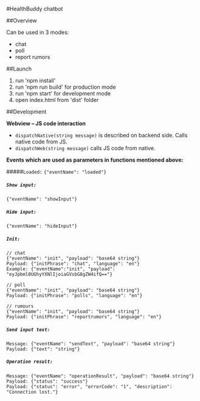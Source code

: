 #HealthBuddy chatbot

##Overview

Can be used in 3 modes:
- chat
- poll
- report rumors


##Launch

1. run 'npm install'
2. run 'npm run build' for production mode
3. run 'npm start' for development mode
4. open index.html from 'dist' folder


##Development

**Webview – JS code interaction** 

- `dispatchNative(string message)` is described on backend side. Calls native code from JS. 
- `dispatchWeb(string message)` calls JS code from native.

**Events which are used as parameters in functions mentioned above:**
 
#####`Loaded:` 
 `{"eventName": "loaded"} `

##### `Show input:` 
`{"eventName": "showInput"} `

##### `Hide input:` 
`{"eventName": "hideInput"}` 

##### `Init:` 
````
// chat
{"eventName": "init", "payload": "base64 string"}  
Payload: {"initPhrase": "chat", "language": "en"} 
Example: {"eventName":"init", "payload": "eyJpbml0UGhyYXNlIjoiaGVsbG8gZW4ifQ=="}

// poll 
{"eventName": "init", "payload": "base64 string"}  
Payload: {"initPhrase": "polls", "language": "en"} 

// rumours 
{"eventName": "init", "payload": "base64 string"}  
Payload: {"initPhrase": "reportrumors", "language": "en"} 
````

##### `Send input text:` 

````
Message: {"eventName": "sendText", "payload": "base64 string"} 
Payload: {"text": "string"}
````


##### `Operation result:` 
````
Message: {"eventName": "operationResult", "payload": "base64 string"} 
Payload: {"status": "success"} 
Payload: {"status": "error", "errorCode": "1", "description": "Connection lost."}
```` 
